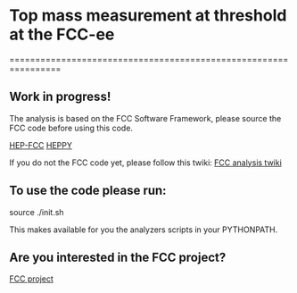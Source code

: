 # Top mass measurement at threshold at the FCC-ee
================================================================

## Work in progress!

The analysis is based on the FCC Software Framework, please source the FCC code before using this code.

[HEP-FCC](https://github.com/HEP-FCC)
[HEPPY](https://github.com/HEP-FCC/heppy)

If you do not the FCC code yet, please follow this twiki:
[FCC analysis twiki](https://twiki.cern.ch/twiki/bin/viewauth/FCC/FccSoftwareGettingStarted)

## To use the code please run:

  source ./init.sh

This makes available for you the analyzers scripts in your PYTHONPATH.

## Are you interested in the FCC project?
[FCC project](http://tlep.web.cern.ch/)
